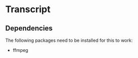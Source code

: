 
# Transcript

## Dependencies
The following packages need to be installed for this to work:
- ffmpeg